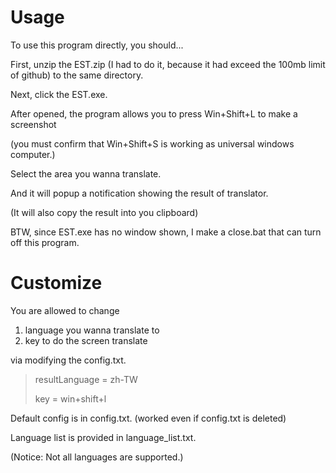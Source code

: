 # Usage
To use this program directly, you should...

First, unzip the EST.zip (I had to do it, because it had exceed the 100mb limit of github) to the same directory.

Next, click the EST.exe. 

After opened, the program allows you to press Win+Shift+L to make a screenshot 

(you must confirm that Win+Shift+S is working as universal windows computer.)

Select the area you wanna translate. 

And it will popup a notification showing the result of translator.

(It will also copy the result into you clipboard)

BTW, since EST.exe has no window shown, I make a close.bat that can turn off this program.

# Customize
You are allowed to change

1. language you wanna translate to 
2. key to do the screen translate

via modifying the config.txt.

> resultLanguage = zh-TW
> 
> key = win+shift+l

Default config is in config.txt. (worked even if config.txt is deleted)

Language list is provided in language_list.txt.

(Notice: Not all languages are supported.)
